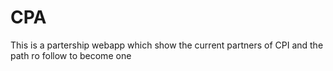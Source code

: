 # CPA
This is  a partership webapp which show the current partners of CPI and the path ro follow to become one 

